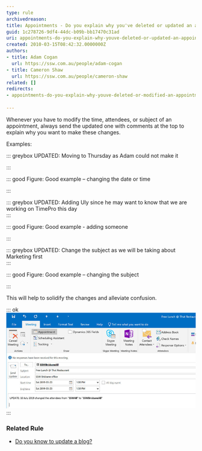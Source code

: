 ```yaml
---
type: rule
archivedreason: 
title: Appointments - Do you explain why you've deleted or updated an appointment?
guid: 1c278726-9df4-44dc-b09b-bb17470c31ad
uri: appointments-do-you-explain-why-youve-deleted-or-updated-an-appointment
created: 2010-03-15T08:42:32.0000000Z
authors:
- title: Adam Cogan
  url: https://ssw.com.au/people/adam-cogan
- title: Cameron Shaw
  url: https://ssw.com.au/people/cameron-shaw
related: []
redirects:
- appointments-do-you-explain-why-youve-deleted-or-modified-an-appointment

---
```


Whenever you have to modify the time, attendees, or subject of an appointment, always send the updated one with comments at the top to explain why you want to make these changes.

<!--endintro-->

Examples:


::: greybox
UPDATED: Moving to Thursday as Adam could not make it

:::


::: good
Figure: Good example – changing the date or time

:::


::: greybox
UPDATED: Adding Uly since he may want to know that we are working on TimePro this day  
:::


::: good
Figure: Good example - adding someone


:::


::: greybox
UPDATED: Change the subject as we will be taking about Marketing first  
:::


::: good
Figure: Good example – changing the subject


:::




This will help to solidify the changes and alleviate confusion.


::: ok  
![Figure: Explaining the change that has been made using the prefix "UPDATE:". Using brackets is also an option](AppointmentWithComments.jpg)  
:::

### Related Rule


* [Do you know to update a blog?](/do-you-know-to-update-a-blog)
